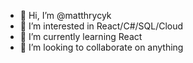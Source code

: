 - 👋 Hi, I’m @matthrycyk
- 👀 I’m interested in React/C#/SQL/Cloud 
- 🌱 I’m currently learning React
- 💞️ I’m looking to collaborate on anything

<!---
matthrycyk/matthrycyk is a ✨ special ✨ repository because its `README.md` (this file) appears on your GitHub profile.
You can click the Preview link to take a look at your changes.
--->
